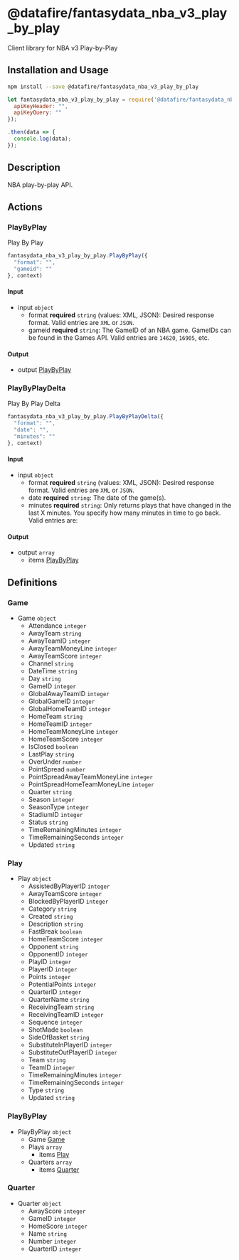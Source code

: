 # @datafire/fantasydata_nba_v3_play_by_play

Client library for NBA v3 Play-by-Play

## Installation and Usage
```bash
npm install --save @datafire/fantasydata_nba_v3_play_by_play
```
```js
let fantasydata_nba_v3_play_by_play = require('@datafire/fantasydata_nba_v3_play_by_play').create({
  apiKeyHeader: "",
  apiKeyQuery: ""
});

.then(data => {
  console.log(data);
});
```

## Description

NBA play-by-play API.

## Actions

### PlayByPlay
Play By Play


```js
fantasydata_nba_v3_play_by_play.PlayByPlay({
  "format": "",
  "gameid": ""
}, context)
```

#### Input
* input `object`
  * format **required** `string` (values: XML, JSON): Desired response format. Valid entries are <code>XML</code> or <code>JSON</code>.
  * gameid **required** `string`: The GameID of an NBA game.  GameIDs can be found in the Games API.  Valid entries are <code>14620</code>, <code>16905</code>, etc.

#### Output
* output [PlayByPlay](#playbyplay)

### PlayByPlayDelta
Play By Play Delta


```js
fantasydata_nba_v3_play_by_play.PlayByPlayDelta({
  "format": "",
  "date": "",
  "minutes": ""
}, context)
```

#### Input
* input `object`
  * format **required** `string` (values: XML, JSON): Desired response format. Valid entries are <code>XML</code> or <code>JSON</code>.
  * date **required** `string`: The date of the game(s).
  * minutes **required** `string`: Only returns plays that have changed in the last X minutes.  You specify how many minutes in time to go back.  Valid entries are:

#### Output
* output `array`
  * items [PlayByPlay](#playbyplay)



## Definitions

### Game
* Game `object`
  * Attendance `integer`
  * AwayTeam `string`
  * AwayTeamID `integer`
  * AwayTeamMoneyLine `integer`
  * AwayTeamScore `integer`
  * Channel `string`
  * DateTime `string`
  * Day `string`
  * GameID `integer`
  * GlobalAwayTeamID `integer`
  * GlobalGameID `integer`
  * GlobalHomeTeamID `integer`
  * HomeTeam `string`
  * HomeTeamID `integer`
  * HomeTeamMoneyLine `integer`
  * HomeTeamScore `integer`
  * IsClosed `boolean`
  * LastPlay `string`
  * OverUnder `number`
  * PointSpread `number`
  * PointSpreadAwayTeamMoneyLine `integer`
  * PointSpreadHomeTeamMoneyLine `integer`
  * Quarter `string`
  * Season `integer`
  * SeasonType `integer`
  * StadiumID `integer`
  * Status `string`
  * TimeRemainingMinutes `integer`
  * TimeRemainingSeconds `integer`
  * Updated `string`

### Play
* Play `object`
  * AssistedByPlayerID `integer`
  * AwayTeamScore `integer`
  * BlockedByPlayerID `integer`
  * Category `string`
  * Created `string`
  * Description `string`
  * FastBreak `boolean`
  * HomeTeamScore `integer`
  * Opponent `string`
  * OpponentID `integer`
  * PlayID `integer`
  * PlayerID `integer`
  * Points `integer`
  * PotentialPoints `integer`
  * QuarterID `integer`
  * QuarterName `string`
  * ReceivingTeam `string`
  * ReceivingTeamID `integer`
  * Sequence `integer`
  * ShotMade `boolean`
  * SideOfBasket `string`
  * SubstituteInPlayerID `integer`
  * SubstituteOutPlayerID `integer`
  * Team `string`
  * TeamID `integer`
  * TimeRemainingMinutes `integer`
  * TimeRemainingSeconds `integer`
  * Type `string`
  * Updated `string`

### PlayByPlay
* PlayByPlay `object`
  * Game [Game](#game)
  * Plays `array`
    * items [Play](#play)
  * Quarters `array`
    * items [Quarter](#quarter)

### Quarter
* Quarter `object`
  * AwayScore `integer`
  * GameID `integer`
  * HomeScore `integer`
  * Name `string`
  * Number `integer`
  * QuarterID `integer`


